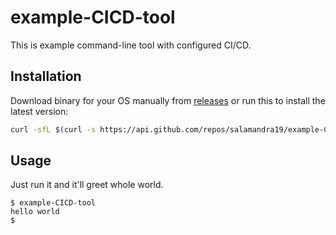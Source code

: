 # example-CICD-tool

This is example command-line tool with configured CI/CD.


## Installation

Download binary for your OS manually from
[releases](https://github.com/salamandra19/example-CICD-tool/releases) or run
this to install the latest version:

```sh
curl -sfL $(curl -s https://api.github.com/repos/salamandra19/example-CICD-tool/releases/latest | grep -i /gh-make-labels-$(uname -s)-$(uname -m)\" | cut -d\" -f4) | sudo install /dev/stdin /usr/local/bin/example-CICD-tool
```


## Usage

Just run it and it'll greet whole world.

```
$ example-CICD-tool
hello world
$
```
